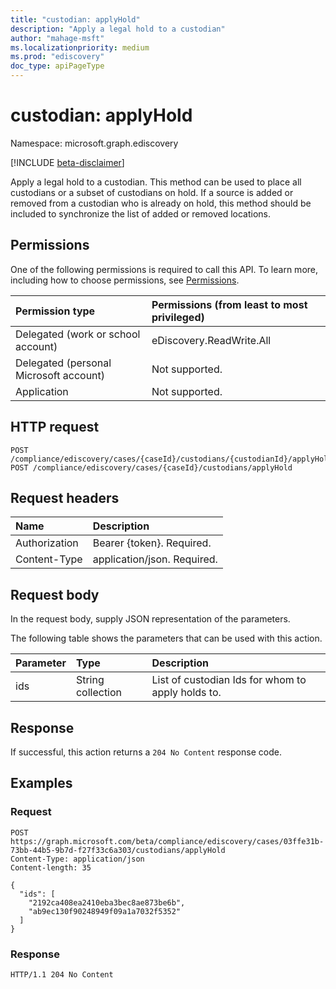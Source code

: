 ```yaml
---
title: "custodian: applyHold"
description: "Apply a legal hold to a custodian"
author: "mahage-msft"
ms.localizationpriority: medium
ms.prod: "ediscovery"
doc_type: apiPageType
---
```


# custodian: applyHold

Namespace: microsoft.graph.ediscovery

[!INCLUDE [beta-disclaimer](../../includes/beta-disclaimer.md)]

Apply a legal hold to a custodian. This method can be used to place all custodians or a subset of custodians on hold. If a source is added or removed from a custodian who is already on hold, this method should be included to synchronize the list of added or removed locations.

## Permissions

One of the following permissions is required to call this API. To learn more, including how to choose permissions, see [Permissions](/graph/permissions-reference).

|Permission type|Permissions (from least to most privileged)|
|:---|:---|
|Delegated (work or school account)|eDiscovery.ReadWrite.All|
|Delegated (personal Microsoft account)|Not supported.|
|Application|Not supported.|

## HTTP request

<!-- {
  "blockType": "ignored"
}
-->

``` http
POST /compliance/ediscovery/cases/{caseId}/custodians/{custodianId}/applyHold
POST /compliance/ediscovery/cases/{caseId}/custodians/applyHold
```

## Request headers

|Name|Description|
|:---|:---|
|Authorization|Bearer {token}. Required.|
|Content-Type|application/json. Required.|

## Request body

In the request body, supply JSON representation of the parameters.

The following table shows the parameters that can be used with this action.

|Parameter|Type|Description|
|:---|:---|:---|
|ids|String collection|List of custodian Ids for whom to apply holds to.|

## Response

If successful, this action returns a `204 No Content` response code.

## Examples

### Request

<!-- {
  "blockType": "request",
  "name": "custodianthis.applyhold"
}
-->

``` http
POST https://graph.microsoft.com/beta/compliance/ediscovery/cases/03ffe31b-73bb-44b5-9b7d-f27f33c6a303/custodians/applyHold
Content-Type: application/json
Content-length: 35

{
  "ids": [
    "2192ca408ea2410eba3bec8ae873be6b",
    "ab9ec130f90248949f09a1a7032f5352"
  ]
}
```

### Response

<!-- {
  "blockType": "response",
  "truncated": true
}
-->

``` http
HTTP/1.1 204 No Content
```
